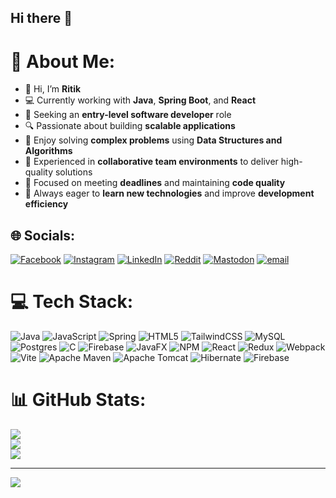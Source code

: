 ## Hi there 👋

# 💫 About Me:

- 👋 Hi, I’m **Ritik**
- 💻 Currently working with **Java**, **Spring Boot**, and **React**
- 🚀 Seeking an **entry-level software developer** role
- 🔍 Passionate about building **scalable applications**
- 🧠 Enjoy solving **complex problems** using **Data Structures and Algorithms**
- 🤝 Experienced in **collaborative team environments** to deliver high-quality solutions
- 📅 Focused on meeting **deadlines** and maintaining **code quality**
- 🌱 Always eager to **learn new technologies** and improve **development efficiency**



## 🌐 Socials:
[![Facebook](https://img.shields.io/badge/Facebook-%231877F2.svg?logo=Facebook&logoColor=white)](https://facebook.com/ritiksingh) [![Instagram](https://img.shields.io/badge/Instagram-%23E4405F.svg?logo=Instagram&logoColor=white)](https://instagram.com/ritikk__024) [![LinkedIn](https://img.shields.io/badge/LinkedIn-%230077B5.svg?logo=linkedin&logoColor=white)](https://linkedin.com/in/ritik-singh) [![Reddit](https://img.shields.io/badge/Reddit-%23FF4500.svg?logo=Reddit&logoColor=white)](https://reddit.com/user/ritik1443) [![Mastodon](https://img.shields.io/badge/-MASTODON-%232B90D9?logo=mastodon&logoColor=white)](https://mastodon.social/@RitikRaushan) [![email](https://img.shields.io/badge/Email-D14836?logo=gmail&logoColor=white)](mailto:ritikstm16@gmail.com) 

# 💻 Tech Stack:
![Java](https://img.shields.io/badge/java-%23ED8B00.svg?style=for-the-badge&logo=openjdk&logoColor=white) ![JavaScript](https://img.shields.io/badge/javascript-%23323330.svg?style=for-the-badge&logo=javascript&logoColor=%23F7DF1E) ![Spring](https://img.shields.io/badge/spring-%236DB33F.svg?style=for-the-badge&logo=spring&logoColor=white) ![HTML5](https://img.shields.io/badge/html5-%23E34F26.svg?style=for-the-badge&logo=html5&logoColor=white) ![TailwindCSS](https://img.shields.io/badge/tailwindcss-%2338B2AC.svg?style=for-the-badge&logo=tailwind-css&logoColor=white) ![MySQL](https://img.shields.io/badge/mysql-4479A1.svg?style=for-the-badge&logo=mysql&logoColor=white) ![Postgres](https://img.shields.io/badge/postgres-%23316192.svg?style=for-the-badge&logo=postgresql&logoColor=white) ![C](https://img.shields.io/badge/c-%2300599C.svg?style=for-the-badge&logo=c&logoColor=white) ![Firebase](https://img.shields.io/badge/firebase-%23039BE5.svg?style=for-the-badge&logo=firebase) ![JavaFX](https://img.shields.io/badge/javafx-%23FF0000.svg?style=for-the-badge&logo=javafx&logoColor=white) ![NPM](https://img.shields.io/badge/NPM-%23CB3837.svg?style=for-the-badge&logo=npm&logoColor=white) ![React](https://img.shields.io/badge/react-%2320232a.svg?style=for-the-badge&logo=react&logoColor=%2361DAFB) ![Redux](https://img.shields.io/badge/redux-%23593d88.svg?style=for-the-badge&logo=redux&logoColor=white) ![Webpack](https://img.shields.io/badge/webpack-%238DD6F9.svg?style=for-the-badge&logo=webpack&logoColor=black) ![Vite](https://img.shields.io/badge/vite-%23646CFF.svg?style=for-the-badge&logo=vite&logoColor=white) ![Apache Maven](https://img.shields.io/badge/Apache%20Maven-C71A36?style=for-the-badge&logo=Apache%20Maven&logoColor=white) ![Apache Tomcat](https://img.shields.io/badge/apache%20tomcat-%23F8DC75.svg?style=for-the-badge&logo=apache-tomcat&logoColor=black) ![Hibernate](https://img.shields.io/badge/Hibernate-59666C?style=for-the-badge&logo=Hibernate&logoColor=white) ![Firebase](https://img.shields.io/badge/firebase-a08021?style=for-the-badge&logo=firebase&logoColor=ffcd34)
# 📊 GitHub Stats:
![](https://github-readme-stats.vercel.app/api?username=ritik178&theme=dark&hide_border=false&include_all_commits=false&count_private=false)<br/>
![](https://nirzak-streak-stats.vercel.app/?user=ritik178&theme=dark&hide_border=false)<br/>
![](https://github-readme-stats.vercel.app/api/top-langs/?username=ritik178&theme=dark&hide_border=false&include_all_commits=false&count_private=false&layout=compact)

---
[![](https://visitcount.itsvg.in/api?id=ritik178&icon=0&color=0)](https://visitcount.itsvg.in)

<!-- Proudly created with GPRM ( https://gprm.itsvg.in ) -->
